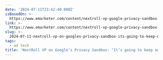 ```yaml
---
date: '2024-07-11T23:42:40.000Z'
isBasedOn: >-
  https://www.emarketer.com/content/nextroll-vp-google-privacy-sandbox-changing-start-experimenting-now
link: >-
  https://www.emarketer.com/content/nextroll-vp-google-privacy-sandbox-changing-start-experimenting-now
slug: >-
  2024-07-11-nextroll-vp-on-googles-privacy-sandbox-its-going-to-keep-on-changing
tags:
  - ad tech
title: 'NextRoll VP on Google’s Privacy Sandbox: ‘It’s going to keep on changing,’ '
---
```

 
